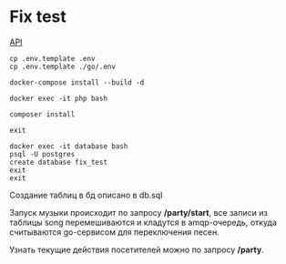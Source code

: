 # Fix test

[API](https://www.postman.com/krm-shrftdnv/workspace/fix-test/overview)

```shell
cp .env.template .env
cp .env.template ./go/.env

docker-compose install --build -d

docker exec -it php bash

composer install

exit

docker exec -it database bash
psql -U postgres
create database fix_test
exit
exit
```

Создание таблиц в бд описано в db.sql

Запуск музыки происходит по запросу **/party/start**, все записи из таблицы song перемешиваются и кладутся в
amqp-очередь, откуда считываются go-сервисом для переключения песен. 

Узнать текущие действия посетителей можно по запросу **/party**.
